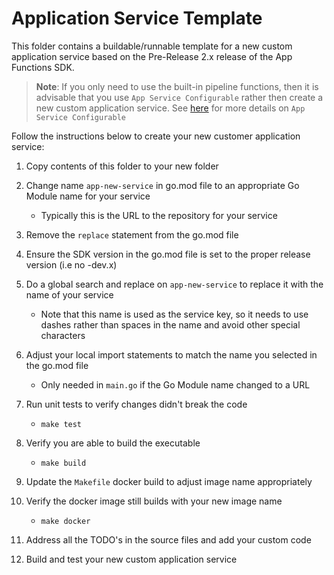 # Application Service Template

This folder contains a buildable/runnable template for a new custom application service based on the Pre-Release 2.x release of the App Functions SDK. 

> **Note**: If you only need to use the built-in pipeline functions, then it is advisable that you use `App Service Configurable` rather then create a new custom application service. See [here](https://docs.edgexfoundry.org/latest/microservices/application/AppServiceConfigurable/) for more details on `App Service Configurable`

Follow the instructions below to create your new customer application service:

1. Copy contents of this folder to your new folder

2. Change name `app-new-service` in go.mod file to an appropriate Go Module name for your service

   - Typically this is the URL to the repository for your service

3. Remove the `replace` statement from the go.mod file

4. Ensure the SDK version in the go.mod file is set to the proper release version (i.e no -dev.x)

4. Do a global search and replace on `app-new-service` to replace it with the name of your service

   - Note that this name is used as the service key, so it needs to use dashes rather than spaces in the name and avoid other special characters

5. Adjust your local import statements to match the name you selected in the go.mod file

   - Only needed in `main.go` if the Go Module name changed to a URL

6. Run unit tests to verify changes didn't break the code

   - `make test`

7. Verify you are able to build the executable

   - `make build`

8. Update the `Makefile` docker build to adjust image name appropriately 

9. Verify the docker image still builds with your new image name

   - `make docker`

10. Address all the TODO's in the source files and add your custom code

11. Build and test your new custom application service

    